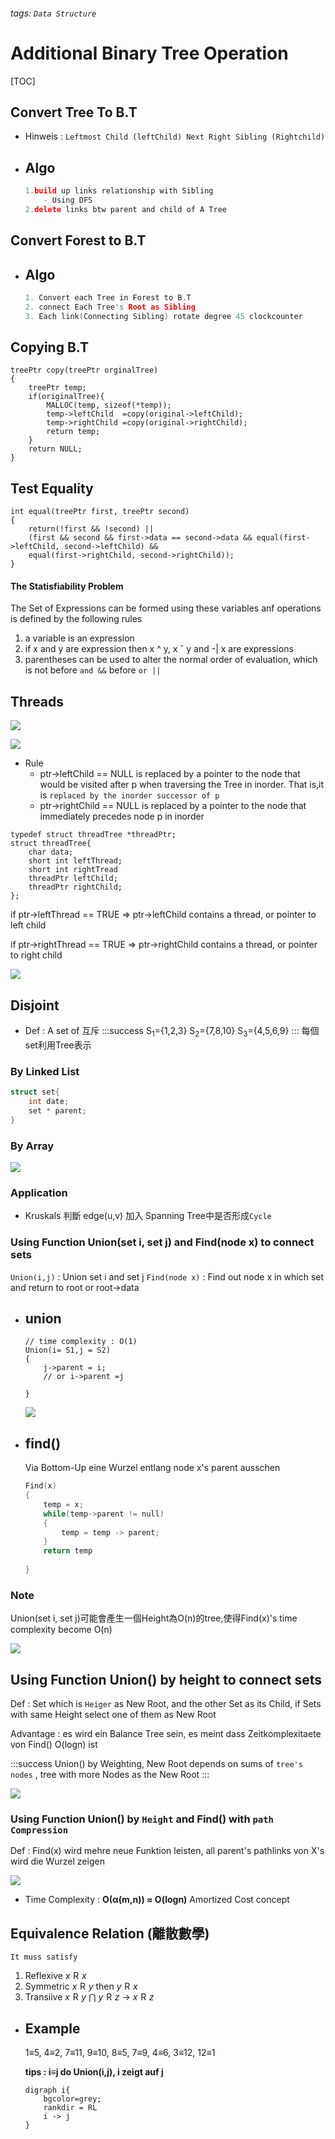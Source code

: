 ###### tags: `Data Structure`
# Additional Binary Tree Operation
[TOC]
## Convert Tree To B.T
- Hinweis : `Leftmost Child (leftChild) Next Right Sibling (Rightchild)`
- Algo
    ---
    ```c
    1.build up links relationship with Sibling
        - Using DFS
    2.delete links btw parent and child of A Tree
    ```
## Convert Forest to B.T
- Algo
    ---
    ```c
    1. Convert each Tree in Forest to B.T
    2. connect Each Tree's Root as Sibling
    3. Each link(Connecting Sibling) rotate degree 45 clockcounter
    ```


## Copying B.T
```c=
treePtr copy(treePtr orginalTree)
{
    treePtr temp;
    if(originalTree){
        MALLOC(temp, sizeof(*temp));
        temp->leftChild  =copy(original->leftChild);
        temp->rightChild =copy(original->rightChild);
        return temp;
    }
    return NULL;
}
```

## Test Equality
```c=
int equal(treePtr first, treePtr second)
{
    return(!first && !second) || 
    (first && second && first->data == second->data && equal(first->leftChild, second->leftChild) &&
    equal(first->rightChild, second->rightChild));
}
```

#### The Statisfiability Problem

The Set of Expressions can be formed using these variables anf operations is defined by the following rules
1. a variable is an expression
2. if x and y are expression then x ^ y, x ˇ y and -| x are expressions
3. parentheses can be used to alter the normal order of evaluation, which is not before `and &&` before `or ||`


## Threads
![](https://i.imgur.com/5kzUo4w.png)

![](https://i.imgur.com/7MMEllR.png)
- Rule
    - ptr->leftChild == NULL is replaced by a pointer to the node that would be visited after p when traversing the Tree in inorder.
That is,it is `replaced by the inorder successor of p`
    - ptr->rightChild == NULL is replaced by a pointer to the node that immediately precedes node p in inorder
    
    
    
```c=
typedef struct threadTree *threadPtr;
struct threadTree{
    char data;
    short int leftThread;
    short int rightTread
    threadPtr leftChild;
    threadPtr rightChild;
};
```


if ptr->leftThread == TRUE => ptr->leftChild contains a thread, or pointer to left child

if ptr->rightThread == TRUE => ptr->rightChild contains a thread, or pointer to right child


![](https://i.imgur.com/JVG2rhO.png)


## Disjoint 
- Def : A set of 互斥
    :::success
    S<sub>1</sub>={1,2,3}
    S<sub>2</sub>={7,8,10}
    S<sub>3</sub>={4,5,6,9}
    :::
    每個set利用Tree表示
    
### By Linked List

```c
struct set{
    int date;
    set * parent;
}
```

### By Array

![](https://i.imgur.com/wJXX5GZ.png)



### Application

- Kruskals 判斷 edge(u,v) 加入 Spanning Tree中是否形成`Cycle`


### Using Function Union(set i, set j) and Find(node x) to connect sets

`Union(i,j)` : Union set i and set j
`Find(node x)` : Find out node x in which set and return to root or root->data


- union
  ----
    ```c=
    // time complexity : O(1)
    Union(i= S1,j = S2)
    {
        j->parent = i;
        // or i->parent =j
        
    }
    ```

    ![](https://i.imgur.com/B5I36qT.png)

- find()
  ---
  Via Bottom-Up eine Wurzel entlang node x's parent ausschen  
  
  ```c
  Find(x)
  {
      temp = x;
      while(temp->parent != null)
      {
          temp = temp -> parent;
      }
      return temp
      
  }
  ```
  
### Note
Union(set i, set j)可能會產生一個Height為O(n)的tree,使得Find(x)'s time complexity become O(n)

![](https://i.imgur.com/fp3I3Fl.png)

## Using Function Union() by height to connect sets

Def : Set which is `Heiger` as New Root, and the other Set as its Child, if Sets with same Height select one of them as New Root

Advantage : es wird ein Balance Tree sein, es meint dass Zeitkomplexitaete von Find() O(logn) ist

:::success
Union() by Weighting, New Root depends on sums of `tree's nodes` , tree with more Nodes as the New Root
:::

![](https://i.imgur.com/SGa1NxA.png)


### Using Function Union() by `Height` and Find() with `path Compression`


Def : Find(x) wird mehre neue Funktion leisten, all parent's pathlinks von X's  wird die Wurzel zeigen

![](https://i.imgur.com/ESFFeKi.png)

- Time Complexity : **O(α(m,n)) &asymp; O(logn)** Amortized Cost concept


## Equivalence Relation (離散數學)
`It muss satisfy`
1. Reflexive
    $x\mathrel{R}x$
3. Symmetric 
    $x\mathrel{R}y$ then $y\mathrel{R}x$
4. Transiive
    $x\mathrel{R}y$ &#8898; $y\mathrel{R}z$ &rarr; $x\mathrel{R}z$	


- Example
  ---
    1&equiv;5, 4&equiv;2, 7&equiv;11, 9&equiv;10, 8&equiv;5, 7&equiv;9, 4&equiv;6, 3&equiv;12, 12&equiv;1

    **tips : i&equiv;j do Union(i,j), i zeigt auf j**
    ```graphviz
    digraph i{
        bgcolor=grey;
        rankdir = RL
        i -> j
    }
    ```


